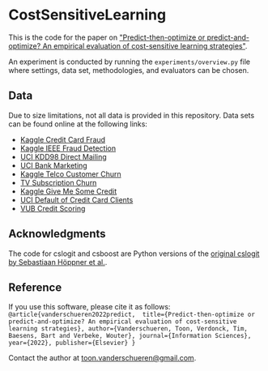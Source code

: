 # CostSensitiveLearning

This is the code for the paper on ["Predict-then-optimize or predict-and-optimize? An empirical evaluation of cost-sensitive learning strategies"](https://www.sciencedirect.com/science/article/pii/S0020025522001542).

An experiment is conducted by running the `experiments/overview.py` file where settings, data set, methodologies, and evaluators can be chosen.

## Data

Due to size limitations, not all data is provided in this repository. Data sets can be found online at the following links: 
- [Kaggle Credit Card Fraud](https://www.kaggle.com/mlg-ulb/creditcardfraud)
- [Kaggle IEEE Fraud Detection](https://www.kaggle.com/c/ieee-fraud-detection)
- [UCI KDD98 Direct Mailing](http://kdd.ics.uci.edu/databases/kddcup98/kddcup98.html)
- [UCI Bank Marketing](https://archive.ics.uci.edu/ml/datasets/Bank+Marketing)
- [Kaggle Telco Customer Churn](https://www.kaggle.com/blastchar/telco-customer-churn)
- [TV Subscription Churn](https://github.com/albahnsen/CostSensitiveClassification/blob/master/costcla/datasets/data/churn_tv_subscriptions.csv.gz)
- [Kaggle Give Me Some Credit](https://www.kaggle.com/c/GiveMeSomeCredit)
- [UCI Default of Credit Card Clients](https://archive.ics.uci.edu/ml/datasets/default+of+credit+card+clients#)
- [VUB Credit Scoring](https://github.com/vub-dl/data-csl-pdcs)

## Acknowledgments
The code for cslogit and csboost are Python versions of the [original cslogit by Sebastiaan Höppner et al.](https://github.com/SebastiaanHoppner/CostSensitiveLearning).

## Reference
If you use this software, please cite it as follows:
`
@article{vanderschueren2022predict, 
  title={Predict-then-optimize or predict-and-optimize? An empirical evaluation of cost-sensitive learning strategies},
  author={Vanderschueren, Toon, Verdonck, Tim, Baesens, Bart and Verbeke, Wouter},
  journal={Information Sciences},
  year={2022},
  publisher={Elsevier}
}
`

Contact the author at [toon.vanderschueren@gmail.com](mailto:toon.vanderschueren@gmail.com).
